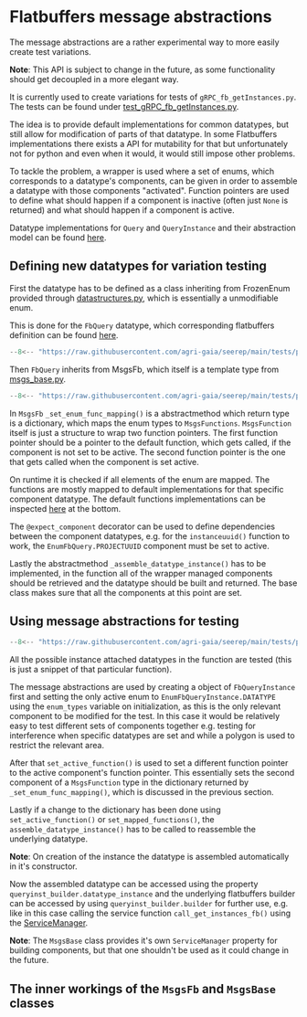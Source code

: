 # Flatbuffers message abstractions

The message abstractions are a rather experimental way to more easily create test variations.

**Note**: This API is subject to change in the future, as some functionality should get decoupled in a more elegant way.

It is currently used to create variations for tests of `gRPC_fb_getInstances.py`.
The tests can be found under [test_gRPC_fb_getInstances.py](https://github.com/agri-gaia/seerep/blob/main/tests/python/gRPC/instances/test_gRPC_fb_getInstances.py).

The idea is to provide default implementations for common datatypes,
but still allow for modification of parts of that datatype.
In some Flatbuffers implementations there exists a API for mutability for that
but unfortunately not for python and even when it would, it would still impose other problems.

To tackle the problem, a wrapper is used where a set of enums, which corresponds to a datatype's components,
can be given in order to assemble a datatype with those components "activated".
Function pointers are used to define what should happen if a component is inactive (often just `None` is returned)
and what should happen if a component is active.

Datatype implementations for `Query` and `QueryInstance` and their abstraction model can be found
[here](https://github.com/agri-gaia/seerep/blob/main/tests/python/gRPC/util/msg_abs/msgs.py).

## Defining new datatypes for variation testing

First the datatype has to be defined as a class inheriting from
FrozenEnum provided through [datastructures.py](https://github.com/agri-gaia/seerep/blob/main/tests/python/gRPC/util/datastructures.py),
which is essentially a unmodifiable enum.

This is done for the `FbQuery` datatype, which corresponding
flatbuffers definition can be found [here](https://github.com/agri-gaia/seerep/blob/main/seerep_msgs/fbs/query.fbs).

```python
--8<-- "https://raw.githubusercontent.com/agri-gaia/seerep/main/tests/python/gRPC/util/msg_abs/msgs.py:22:36"
```

Then `FbQuery` inherits from MsgsFb, which itself is a template type from [msgs_base.py](https://github.com/agri-gaia/seerep/blob/main/tests/python/gRPC/util/msg_abs/msgs_base.py).

```python
--8<-- "https://raw.githubusercontent.com/agri-gaia/seerep/main/tests/python/gRPC/util/msg_abs/msgs.py:44:99"
```

In `MsgsFb` `_set_enum_func_mapping()` is a abstractmethod which return type is a dictionary,
which maps the enum types to `MsgsFunctions`.
`MsgsFunction` itself is just a structure to wrap two function pointers.
The first function pointer should be a pointer to the default function, which gets called,
if the component is not set to be active.
The second function pointer is the one that gets called when the component is set active.

On runtime it is checked if all elements of the enum are mapped.
The functions are mostly mapped to default implementations for that specific component datatype.
The default functions implementations can be inspected [here](https://github.com/agri-gaia/seerep/blob/main/tests/python/gRPC/util/msg_abs/msgs.py)
at the bottom.

The `@expect_component` decorator can be used to define dependencies between the component datatypes, e.g. for the `instanceuuid()`
function to work, the `EnumFbQuery.PROJECTUUID` component must be set to active.

Lastly the abstractmethod `_assemble_datatype_instance()` has to be implemented,
in the function all of the wrapper managed components should be retrieved
and the datatype should be built and returned.
The base class makes sure that all the components at this point are set.

## Using message abstractions for testing

```python
--8<-- "https://raw.githubusercontent.com/agri-gaia/seerep/main/tests/python/gRPC/instances/test_gRPC_fb_getInstances.py:79:109"
```

All the possible instance attached datatypes in the function are tested (this is just a snippet of that particular function).

The message abstractions are used by creating a object of `FbQueryInstance` first and
setting the only active enum to `EnumFbQueryInstance.DATATYPE` using the `enum_types` variable on initialization,
as this is the only relevant component to be modified for the test.
In this case it would be relatively easy to test different sets of components together
e.g. testing for interference when specific datatypes are set and while a polygon is used to restrict the relevant area.

After that `set_active_function()` is used to set a different function pointer to the active component's function pointer.
This essentially sets the second component of a `MsgsFunction` type in the dictionary returned by
`_set_enum_func_mapping()`, which is discussed in the previous section.

Lastly if a change to the dictionary has been done using `set_active_function()` or `set_mapped_functions()`, the `assemble_datatype_instance()`
has to be called to reassemble the underlying datatype.

**Note**: On creation of the instance the datatype is assembled automatically in it's constructor.

Now the assembled datatype can be accessed using the property `queryinst_builder.datatype_instance` and
the underlying flatbuffers builder can be accessed by using `queryinst_builder.builder` for further use,
e.g. like in this case calling the service function `call_get_instances_fb()` using the [ServiceManager](http://127.0.0.1:8001/reference/python-helpers/#service_managerpy).

**Note**: The `MsgsBase` class provides it's own `ServiceManager` property for building components,
but that one shouldn't be used as it could change in the future.

## The inner workings of the `MsgsFb` and `MsgsBase` classes
